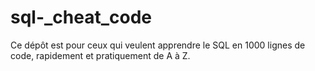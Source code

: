 # sql-_cheat_code
Ce dépôt est pour ceux qui veulent apprendre le SQL en 1000 lignes de code, rapidement et pratiquement de A à Z.
